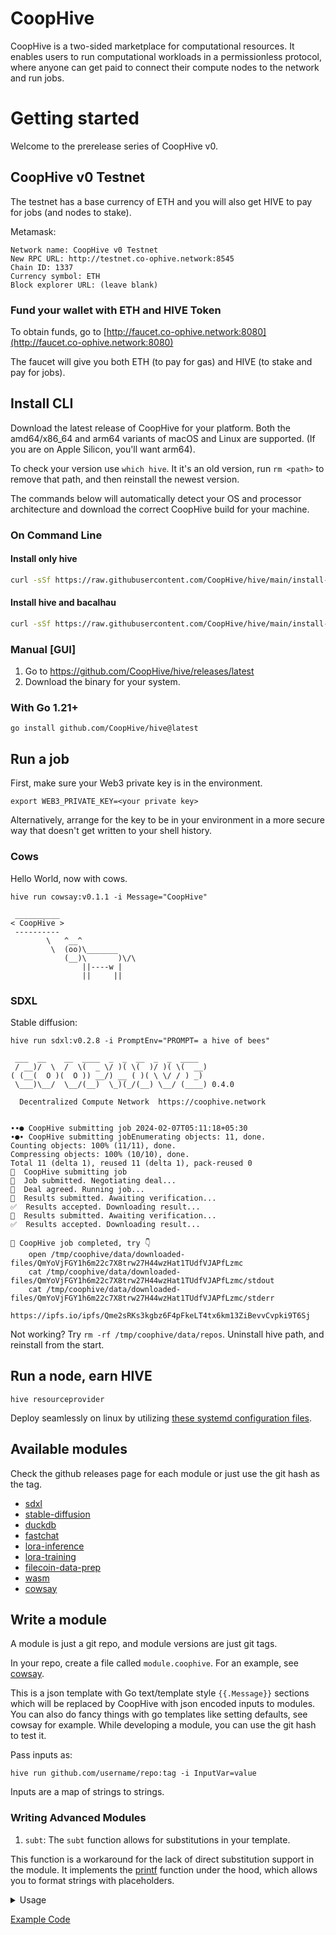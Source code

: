 # CoopHive

CoopHive is a two-sided marketplace for computational resources. It enables users to run computational workloads in a permissionless protocol, where anyone can get paid to connect
their compute nodes to the network and run jobs.

# Getting started

Welcome to the prerelease series of CoopHive v0.

## CoopHive v0 Testnet

The testnet has a base currency of ETH and you will also get HIVE to pay for jobs (and nodes to stake).

Metamask:

```
Network name: CoopHive v0 Testnet
New RPC URL: http://testnet.co-ophive.network:8545
Chain ID: 1337
Currency symbol: ETH
Block explorer URL: (leave blank)
```

### Fund your wallet with ETH and HIVE Token

To obtain funds, go to [http://faucet.co-ophive.network:8080](http://faucet.co-ophive.network:8080)

The faucet will give you both ETH (to pay for gas) and HIVE (to stake and pay for jobs).

## Install CLI

Download the latest release of CoopHive for your platform. Both the amd64/x86_64 and arm64 variants of macOS and Linux
are supported. (If you are on Apple Silicon, you'll want arm64).

To check your version use `which hive`. It it's an old version, run `rm <path>` to remove that path, and then reinstall the newest version.

The commands below will automatically detect your OS and processor architecture and download the correct CoopHive build for your machine.

### On Command Line

[//]: # (1. Detect your operating system and set it as $OSNAME)

[//]: # (2. Detect your machine's architecture and set it as $OSARCH)

[//]: # (3. Download the latest production build)

[//]: # (4. Check the version)

[//]: # (5. Install `hive`)

#### Install only hive

```bash
curl -sSf https://raw.githubusercontent.com/CoopHive/hive/main/install-stable.sh | sh -s -- hive
```

#### Install hive and bacalhau

```bash
curl -sSf https://raw.githubusercontent.com/CoopHive/hive/main/install-stable.sh | sh -s -- all
```

[//]: # (<details> )

[//]: # (<summary>Installation script for Linux and MacOS</summary>)

[//]: # ()

[//]: # (```bash)

[//]: # (OSARCH=$&#40;uname -m | awk '{if &#40;$0 ~ /arm64|aarch64/&#41; print "arm64"; else if &#40;$0 ~ /x86_64|amd64/&#41; print "amd64"; else print "unsupported_arch"}'&#41; && export OSARCH)

[//]: # (echo $OSARCH)

[//]: # (OSNAME=$&#40;uname -s | awk '{if &#40;$1 == "Darwin"&#41; print "darwin"; else if &#40;$1 == "Linux"&#41; print "linux"; else print "unsupported_os"}'&#41; && export OSNAME;)

[//]: # (echo $OSNAME)

[//]: # (version=v0.10.0)

[//]: # (curl -sSL -o hive https://github.com/CoopHive/hive/releases/download/$version/hive-$OSNAME-$OSARCH)

[//]: # (chmod +x hive)

[//]: # (./hive version)

[//]: # ()

[//]: # (sudo mv hive /usr/local/bin/hive)

[//]: # (```)

[//]: # ()

[//]: # (</details>)

### Manual [GUI]

1. Go to https://github.com/CoopHive/hive/releases/latest
2. Download the binary for your system.

### With Go 1.21+

`go install github.com/CoopHive/hive@latest`

## Run a job

First, make sure your Web3 private key is in the environment.

```
export WEB3_PRIVATE_KEY=<your private key>
```

Alternatively, arrange for the key to be in your environment in a more secure way that doesn't get written to your shell history.

### Cows

Hello World, now with cows.

```
hive run cowsay:v0.1.1 -i Message="CoopHive"
```

```stdout
 __________
< CoopHive >
 ----------
        \   ^__^
         \  (oo)\_______
            (__)\       )\/\
                ||----w |
                ||     ||
```

### SDXL

Stable diffusion:

```
hive run sdxl:v0.2.8 -i PromptEnv="PROMPT= a hive of bees"
```

```stdout
 ___  __    __  ____  _  _  __  _  _  ____
 / __)/  \  /  \(  _ \/ )( \(  )/ )( \(  __)
( (__(  O )(  O )) __/) __ ( )( \ \/ / ) _)
 \___)\__/  \__/(__)  \_)(_/(__) \__/ (____) 0.4.0

  Decentralized Compute Network  https://coophive.network


∙∙● CoopHive submitting job 2024-02-07T05:11:18+05:30
∙●∙ CoopHive submitting jobEnumerating objects: 11, done.
Counting objects: 100% (11/11), done.
Compressing objects: 100% (10/10), done.
Total 11 (delta 1), reused 11 (delta 1), pack-reused 0
🌟  CoopHive submitting job
🤝  Job submitted. Negotiating deal...
💌  Deal agreed. Running job...
🤔  Results submitted. Awaiting verification...
✅  Results accepted. Downloading result...
🤔  Results submitted. Awaiting verification...
✅  Results accepted. Downloading result...

🍂 CoopHive job completed, try 👇
    open /tmp/coophive/data/downloaded-files/QmYoVjFGY1h6m22c7X8trw27H44wzHat1TUdfVJAPfLzmc
    cat /tmp/coophive/data/downloaded-files/QmYoVjFGY1h6m22c7X8trw27H44wzHat1TUdfVJAPfLzmc/stdout
    cat /tmp/coophive/data/downloaded-files/QmYoVjFGY1h6m22c7X8trw27H44wzHat1TUdfVJAPfLzmc/stderr
    https://ipfs.io/ipfs/Qme2sRKs3kgbz6F4pFkeLT4tx6km13ZiBevvCvpki9T6Sj

```

Not working?
Try `rm -rf /tmp/coophive/data/repos`. Uninstall hive path, and reinstall from the start.

## Run a node, earn HIVE

```
hive resourceprovider
```

Deploy seamlessly on linux by utilizing [these systemd configuration files](https://github.com/CoopHive/hive/tree/main/ops).

## Available modules

Check the github releases page for each module or just use the git hash as the tag.

- [sdxl](https://github.com/CoopHive/coophive-module-sdxl)
- [stable-diffusion](https://github.com/CoopHive/coophive-module-stable-diffusion)
- [duckdb](https://github.com/CoopHive/coophive-module-duckdb)
- [fastchat](https://github.com/CoopHive/coophive-module-fastchat)
- [lora-inference](https://github.com/CoopHive/coophive-module-lora-inference)
- [lora-training](https://github.com/CoopHive/coophive-module-lora-training)
- [filecoin-data-prep](https://github.com/CoopHive/coophive-module-filecoin-data-prep)
- [wasm](https://github.com/CoopHive/coophive-module-wasm)
- [cowsay](https://github.com/CoopHive/coophive-module-cowsay)

## Write a module

A module is just a git repo, and module versions are just git tags.

In your repo, create a file called `module.coophive`. For an example, see [cowsay](https://github.com/CoopHive/coophive-module-cowsay).

This is a json template with Go text/template style `{{.Message}}` sections which will be replaced by CoopHive with json
encoded inputs to modules. You can also do fancy things with go templates like setting defaults, see cowsay for example.
While developing a module, you can use the git hash to test it.

Pass inputs as:

```
hive run github.com/username/repo:tag -i InputVar=value
```

Inputs are a map of strings to strings.

### Writing Advanced Modules

1. `subt`:
   The `subt` function allows for substitutions in your template.

This function is a workaround for the lack of direct substitution support in the module. It implements
the [printf](https://pkg.go.dev/text/template#Template.Funcs) function under the hood, which allows you to format
strings with placeholders.

<details>
  <summary> 
    Usage   
  </summary>
    The `subt` function can be used in the same way as the `printf` function in Go. You pass in a format string, followed by values that correspond to the placeholders in the format string.
    ```
    const templateText = `
    {{ subt "Hello %s" .name }}
    `
    ```
</details>

[Example Code](https://go.dev/play/p/oBgc2Cetug3)
